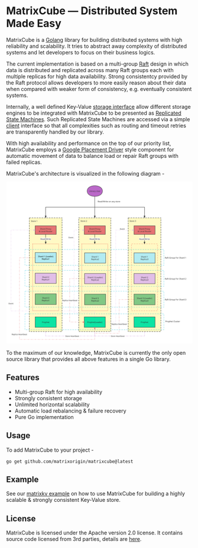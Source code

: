 # MatrixCube — Distributed System Made Easy

MatrixCube is a [Golang](https://go.dev/) library for building distributed systems with high reliability and scalability. It tries to abstract away complexity of distributed systems and let developers to focus on their business logics. 

The current implementation is based on a multi-group [Raft](https://raft.github.io/) design in which data is distributed and replicated across many Raft groups each with multiple replicas for high data availability. Strong consistentcy provided by the Raft protocol allows developers to more easily reason about their data when compared with weaker form of consistency, e.g. eventually consistent systems. 

Internally, a well defined Key-Value [storage interface](https://github.com/matrixorigin/matrixcube/tree/main/storage) allow different storage engines to be integrated with MatrixCube to be presented as [Replicated State Machines](https://en.wikipedia.org/wiki/State_machine_replication). Such Replicated State Machines are accessed via a simple [client](https://github.com/matrixorigin/matrixcube/blob/main/client/client.go) interface so that all complexities such as routing and timeout retries are transparently handled by our library.

With high availability and performance on the top of our priority list, MatrixCube employs a [Google Placement Driver](https://static.googleusercontent.com/media/research.google.com/en//archive/spanner-osdi2012.pdf) style component for automatic movement of data to balance load or repair Raft groups with failed replicas. 

MatrixCube's architecture is visualized in the following diagram - 

![arch](./docs/arch.svg)

To the maximum of our knowledge, MatrixCube is currently the only open source library that provides all above features in a single Go library. 

## Features

* Multi-group Raft for high availability
* Strongly consistent storage
* Unlimited horizontal scalability
* Automatic load rebalancing & failure recovery
* Pure Go implementation 

## Usage

To add MatrixCube to your project - 

```
go get github.com/matrixorigin/matrixcube@latest
```

## Example

See our [matrixkv example](https://github.com/matrixorigin/matrixkv) on how to use MatrixCube for building a highly scalable & strongly consistent Key-Value store. 

## License

MatrixCube is licensed under the Apache version 2.0 license. It contains source code licensed from 3rd parties, details are [here](https://github.com/matrixorigin/matrixcube/tree/master/licenses).

